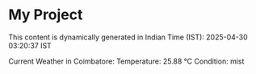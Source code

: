 # My Project

This content is dynamically generated in Indian Time (IST): 2025-04-30 03:20:37 IST


Current Weather in Coimbatore:
Temperature: 25.88 °C
Condition: mist
